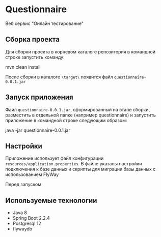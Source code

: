 # Questionnaire
Веб сервис "Онлайн тестирование"

Сборка проекта
------
Для сборки проекта в корневом каталоге репозитория в командной строке запустить команду:

mvn clean install

После сборки в каталоге `\target\` появится файл `questionnaire-0.0.1.jar`

Запуск приложения
------
Файл `questionnaire-0.0.1.jar`, сформированный на этапе сборки, разместить в отдельной папке (например questionnaire)
и запустить приложение в командной строке следующим образом:

java -jar questionnaire-0.0.1.jar

Настройки
------
Приложение использует файл конфигурации `resources/application.properties`. 
В файле указаны настройки подключения к базе данных и скрипты для миграции базы данных c использованием FlyWay

Перед запуском 

Используемые технологии
-------
* Java 8
* Spring Boot 2.2.4
* Postgresql 12
* flywaydb



